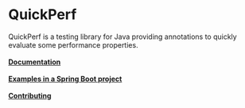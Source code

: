 # QuickPerf
QuickPerf is a testing library for Java providing annotations to quickly evaluate some performance properties.
<br><br>
[**Documentation**](https://github.com/quick-perf/doc/wiki/QuickPerf)
<br><br>
[**Examples in a Spring Boot project**](https://github.com/quick-perf/springboot-junit4-examples)
<br><br>
[**Contributing**](https://github.com/quick-perf/quickperf/blob/master/CONTRIBUTING.md)

